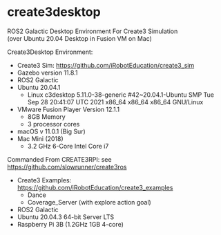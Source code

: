 # create3desktop
ROS2 Galactic Desktop Environment For Create3 Simulation  
(over Ubuntu 20.04 Desktop in Fusion VM on Mac)


Create3Desktop Environment:

- Create3 Sim: https://github.com/iRobotEducation/create3_sim
- Gazebo version 11.8.1
- ROS2 Galactic
- Ubuntu 20.04.1
  - Linux c3desktop 5.11.0-38-generic #42~20.04.1-Ubuntu SMP Tue Sep 28 20:41:07 UTC 2021 x86_64 x86_64 x86_64 GNU/Linux
- VMware Fusion Player Version 12.1.1
  - 8GB Memory
  - 3 processor cores
- macOS v 11.0.1 (Big Sur)
- Mac Mini (2018)
  - 3.2 GHz 6-Core Intel Core i7


Commanded From CREATE3RPI: see https://github.com/slowrunner/create3ros

- Create3 Examples: https://github.com/iRobotEducation/create3_examples
  - Dance
  - Coverage_Server (with explore action goal)
- ROS2 Galactic
- Ubuntu 20.04.3 64-bit Server LTS
- Raspberry Pi 3B (1.2GHz 1GB 4-core)

